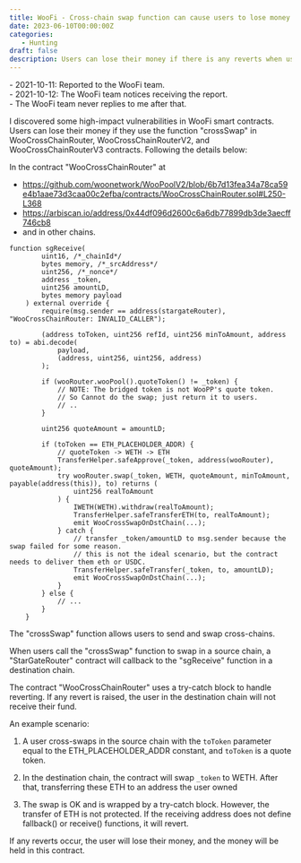 ```yaml
---
title: WooFi - Cross-chain swap function can cause users to lose money
date: 2023-06-10T00:00:00Z
categories:
   - Hunting
draft: false
description: Users can lose their money if there is any reverts when use crossSwap in Woo Finance.
---
```


<Notice type="note" title="Updates">
- 2021-10-11: Reported to the WooFi team.  <br/>
- 2021-10-12: The WooFi team notices receiving the report.  <br/>
- The WooFi team never replies to me after that.  <br/>
</Notice>

I discovered some high-impact vulnerabilities in WooFi smart contracts.
Users can lose their money if they use the function "crossSwap" in WooCrossChainRouter, WooCrossChainRouterV2, and WooCrossChainRouterV3 contracts.
Following the details below:

In the contract "WooCrossChainRouter" at

- https://github.com/woonetwork/WooPoolV2/blob/6b7d13fea34a78ca59e4b1aae73d3caa00c2efba/contracts/WooCrossChainRouter.sol#L250-L368
- https://arbiscan.io/address/0x44df096d2600c6a6db77899db3de3aecff746cb8
- and in other chains.

```
function sgReceive(
        uint16, /*_chainId*/
        bytes memory, /*_srcAddress*/
        uint256, /*_nonce*/
        address _token,
        uint256 amountLD,
        bytes memory payload
    ) external override {
        require(msg.sender == address(stargateRouter), "WooCrossChainRouter: INVALID_CALLER");

        (address toToken, uint256 refId, uint256 minToAmount, address to) = abi.decode(
            payload,
            (address, uint256, uint256, address)
        );

        if (wooRouter.wooPool().quoteToken() != _token) {
            // NOTE: The bridged token is not WooPP's quote token.
            // So Cannot do the swap; just return it to users.
            // ..
        }

        uint256 quoteAmount = amountLD;

        if (toToken == ETH_PLACEHOLDER_ADDR) {
            // quoteToken -> WETH -> ETH
            TransferHelper.safeApprove(_token, address(wooRouter), quoteAmount);
            try wooRouter.swap(_token, WETH, quoteAmount, minToAmount, payable(address(this)), to) returns (
                uint256 realToAmount
            ) {
                IWETH(WETH).withdraw(realToAmount);
                TransferHelper.safeTransferETH(to, realToAmount);
                emit WooCrossSwapOnDstChain(...);
            } catch {
                // transfer _token/amountLD to msg.sender because the swap failed for some reason.
                // this is not the ideal scenario, but the contract needs to deliver them eth or USDC.
                TransferHelper.safeTransfer(_token, to, amountLD);
                emit WooCrossSwapOnDstChain(...);
            }
        } else {
            // ...
        }
    }
```

The "crossSwap" function allows users to send and swap cross-chains.

When users call the "crossSwap" function to swap in a source chain, a "StarGateRouter" contract will callback to the "sgReceive" function in a destination chain.

The contract "WooCrossChainRouter" uses a try-catch block to handle reverting. If any revert is raised, the user in the destination chain will not receive their fund.

An example scenario:

1. A user cross-swaps in the source chain with the `toToken` parameter equal to the ETH_PLACEHOLDER_ADDR constant, and `toToken` is a quote token.

2. In the destination chain, the contract will swap `_token` to WETH. After that, transferring these ETH to an address the user owned

3. The swap is OK and is wrapped by a try-catch block. However, the transfer of ETH is not protected. If the receiving address does not define fallback() or receive() functions, it will revert.

If any reverts occur, the user will lose their money, and the money will be held in this contract.
